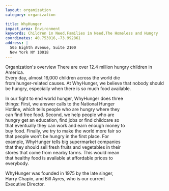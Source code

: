 ```yaml
---
layout: organization
category: organization

title: WhyHunger
impact_area: Environment
keywords: Children in Need,Families in Need,The Homeless and Hungry
coordinates: 40.753016,-73.992861
address: |
  505 Eighth Avenue, Suite 2100
  New York NY 10018
---
```

Organization's overview
There are over 12.4 million hungry children in America.   
Every day, almost 16,000 children across the world die  
from hunger-related causes.  At WhyHunger, we believe that nobody should be hungry, especially when there is so much food available.   
 
In our fight to end world hunger, WhyHunger does three  
things:  First, we answer calls to the National Hunger  
Hotline, which tells people who are hungry where they  
can find free food.  Second, we help people who are  
hungry get an education, find jobs or find childcare so  
that eventually they can work and earn enough money to  
buy food.  Finally, we try to make the world more fair so  
that people won’t be hungry in the first place.  For  
example, WhyHunger tells big supermarket companies  
that they should sell fresh fruits and vegetables in their  
stores that come from nearby farms.  This would mean  
that healthy food is available at affordable prices to  
everybody.    
 
WhyHunger was founded in 1975 by the late singer,  
Harry Chapin, and Bill Ayres, who is our current  
Executive Director.